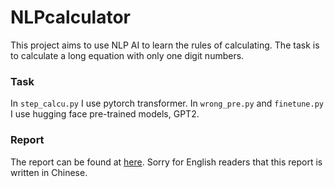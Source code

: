 # NLPcalculator
This project aims to use NLP AI to learn the rules of calculating. The task is to calculate a long equation with only one digit numbers.

### Task
In `step_calcu.py` I use pytorch transformer. In `wrong_pre.py` and `finetune.py` I use hugging face pre-trained models, GPT2.

### Report
The report can be found at [here](https://gikt1e63yh.feishu.cn/docx/VfOsd1DrIoNThlxMP8MctbyunOf). Sorry for English readers that this report is written in Chinese.
